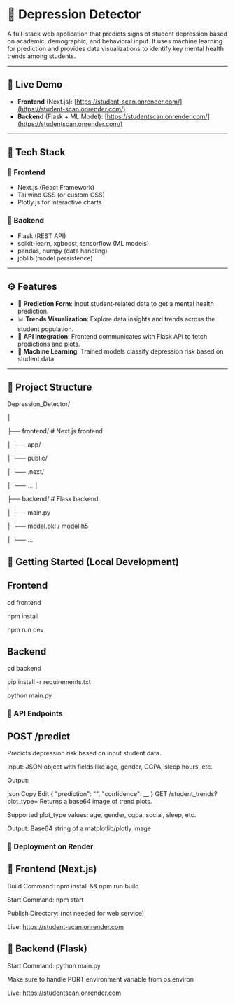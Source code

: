 # 🧠 Depression Detector

A full-stack web application that predicts signs of student depression based on academic, demographic, and behavioral input. It uses machine learning for prediction and provides data visualizations to identify key mental health trends among students.

---

## 🔗 Live Demo

- **Frontend** (Next.js): [https://student-scan.onrender.com/](https://student-scan.onrender.com/)
- **Backend** (Flask + ML Model): [https://studentscan.onrender.com/](https://studentscan.onrender.com/)

---

## 🧩 Tech Stack

### 🚀 Frontend
- Next.js (React Framework)
- Tailwind CSS (or custom CSS)
- Plotly.js for interactive charts

### 🧠 Backend
- Flask (REST API)
- scikit-learn, xgboost, tensorflow (ML models)
- pandas, numpy (data handling)
- joblib (model persistence)

---

## ⚙️ Features

- 🧾 **Prediction Form**: Input student-related data to get a mental health prediction.
- 📊 **Trends Visualization**: Explore data insights and trends across the student population.
- 🔌 **API Integration**: Frontend communicates with Flask API to fetch predictions and plots.
- 🧠 **Machine Learning**: Trained models classify depression risk based on student data.

---

## 📂 Project Structure
Depression_Detector/

│

├── frontend/ # Next.js frontend

│ ├── app/ 

│ ├── public/

│ ├── .next/

│ └── ...
│

├── backend/ # Flask backend

│ ├── main.py

│ ├── model.pkl / model.h5

│ └── ...

## 🔧 Getting Started (Local Development)

## Frontend
cd frontend

npm install

npm run dev

## Backend
cd backend

pip install -r requirements.txt

python main.py



### 🧪 API Endpoints
## POST /predict
Predicts depression risk based on input student data.

Input: JSON object with fields like age, gender, CGPA, sleep hours, etc.

Output:

json
Copy
Edit
{
  "prediction": "",
  "confidence": __
}
GET /student_trends?plot_type=<type>
Returns a base64 image of trend plots.

Supported plot_type values: age, gender, cgpa, social, sleep, etc.

Output: Base64 string of a matplotlib/plotly image



### 🚀 Deployment on Render
## 🔷 Frontend (Next.js)

Build Command: npm install && npm run build

Start Command: npm start

Publish Directory: (not needed for web service)

Live: https://student-scan.onrender.com


## 🔶 Backend (Flask)

Start Command: python main.py

Make sure to handle PORT environment variable from os.environ

Live: https://studentscan.onrender.com

